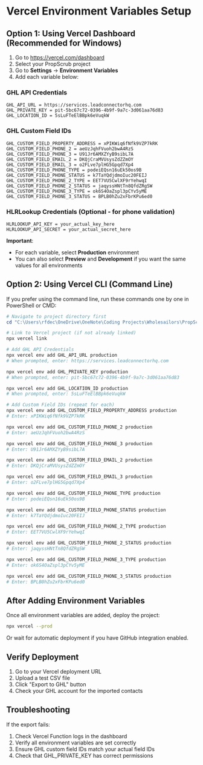 # Vercel Environment Variables Setup

## Option 1: Using Vercel Dashboard (Recommended for Windows)

1. Go to https://vercel.com/dashboard
2. Select your PropScrub project
3. Go to **Settings** → **Environment Variables**
4. Add each variable below:

### GHL API Credentials
```
GHL_API_URL = https://services.leadconnectorhq.com
GHL_PRIVATE_KEY = pit-5bc67c72-0396-4b9f-9a7c-3d061aa76d83
GHL_LOCATION_ID = 5sLuFTeElBBpk6eVuqkW
```

### GHL Custom Field IDs
```
GHL_CUSTOM_FIELD_PROPERTY_ADDRESS = xPIKWiq6fNfk9VZP7kRK
GHL_CUSTOM_FIELD_PHONE_2 = aeUzJqhFVuoh2bwA4RzS
GHL_CUSTOM_FIELD_PHONE_3 = U91Jr6AMXZYyB9sibL7A
GHL_CUSTOM_FIELD_EMAIL_2 = DKQjCraMVUsysZdZZmOY
GHL_CUSTOM_FIELD_EMAIL_3 = o2FLve7plHG5Gpqd7Xp4
GHL_CUSTOM_FIELD_PHONE_TYPE = podeiEQsn16uEk50os9B
GHL_CUSTOM_FIELD_PHONE_STATUS = k7TaYQdjdmoIuc20FEIJ
GHL_CUSTOM_FIELD_PHONE_2_TYPE = EET7VU5CwlXF9rYehwqI
GHL_CUSTOM_FIELD_PHONE_2_STATUS = jaqyssHNtTn8QfdZRgSW
GHL_CUSTOM_FIELD_PHONE_3_TYPE = ok6S4OaZspl3pCYv5yME
GHL_CUSTOM_FIELD_PHONE_3_STATUS = BPLB0hZu2xFbrKPu6ed0
```

### HLRLookup Credentials (Optional - for phone validation)
```
HLRLOOKUP_API_KEY = your_actual_key_here
HLRLOOKUP_API_SECRET = your_actual_secret_here
```

**Important**:
- For each variable, select **Production** environment
- You can also select **Preview** and **Development** if you want the same values for all environments

## Option 2: Using Vercel CLI (Command Line)

If you prefer using the command line, run these commands one by one in PowerShell or CMD:

```powershell
# Navigate to project directory first
cd "C:\Users\rfdec\OneDrive\OneNote\Coding Projects\Wholesailors\PropScrub"

# Link to Vercel project (if not already linked)
npx vercel link

# Add GHL API Credentials
npx vercel env add GHL_API_URL production
# When prompted, enter: https://services.leadconnectorhq.com

npx vercel env add GHL_PRIVATE_KEY production
# When prompted, enter: pit-5bc67c72-0396-4b9f-9a7c-3d061aa76d83

npx vercel env add GHL_LOCATION_ID production
# When prompted, enter: 5sLuFTeElBBpk6eVuqkW

# Add Custom Field IDs (repeat for each)
npx vercel env add GHL_CUSTOM_FIELD_PROPERTY_ADDRESS production
# Enter: xPIKWiq6fNfk9VZP7kRK

npx vercel env add GHL_CUSTOM_FIELD_PHONE_2 production
# Enter: aeUzJqhFVuoh2bwA4RzS

npx vercel env add GHL_CUSTOM_FIELD_PHONE_3 production
# Enter: U91Jr6AMXZYyB9sibL7A

npx vercel env add GHL_CUSTOM_FIELD_EMAIL_2 production
# Enter: DKQjCraMVUsysZdZZmOY

npx vercel env add GHL_CUSTOM_FIELD_EMAIL_3 production
# Enter: o2FLve7plHG5Gpqd7Xp4

npx vercel env add GHL_CUSTOM_FIELD_PHONE_TYPE production
# Enter: podeiEQsn16uEk50os9B

npx vercel env add GHL_CUSTOM_FIELD_PHONE_STATUS production
# Enter: k7TaYQdjdmoIuc20FEIJ

npx vercel env add GHL_CUSTOM_FIELD_PHONE_2_TYPE production
# Enter: EET7VU5CwlXF9rYehwqI

npx vercel env add GHL_CUSTOM_FIELD_PHONE_2_STATUS production
# Enter: jaqyssHNtTn8QfdZRgSW

npx vercel env add GHL_CUSTOM_FIELD_PHONE_3_TYPE production
# Enter: ok6S4OaZspl3pCYv5yME

npx vercel env add GHL_CUSTOM_FIELD_PHONE_3_STATUS production
# Enter: BPLB0hZu2xFbrKPu6ed0
```

## After Adding Environment Variables

Once all environment variables are added, deploy the project:

```bash
npx vercel --prod
```

Or wait for automatic deployment if you have GitHub integration enabled.

## Verify Deployment

1. Go to your Vercel deployment URL
2. Upload a test CSV file
3. Click "Export to GHL" button
4. Check your GHL account for the imported contacts

## Troubleshooting

If the export fails:
1. Check Vercel Function logs in the dashboard
2. Verify all environment variables are set correctly
3. Ensure GHL custom field IDs match your actual field IDs
4. Check that GHL_PRIVATE_KEY has correct permissions
